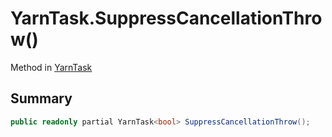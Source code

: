 # YarnTask.SuppressCancellationThrow()

Method in [YarnTask](/docs/api/csharp/yarn.unity.yarntask-1.md)

## Summary



```csharp
public readonly partial YarnTask<bool> SuppressCancellationThrow();
```

